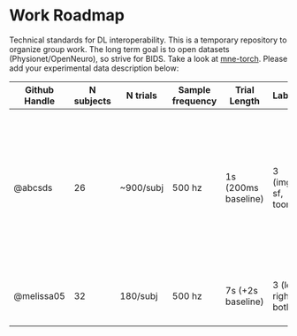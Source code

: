 # Work Roadmap

Technical standards for DL interoperability. This is a temporary repository to organize group work. The long term goal is to open datasets (Physionet/OpenNeuro), so strive for BIDS.
Take a look at [mne-torch](https://github.com/WriessneggerLab/mne-torch).
Please add your experimental data description below:

| Github Handle | N subjects | N trials  | Sample frequency | Trial Length        | Labels                | Description                                                                                                                 |
|---------------|------------|-----------|------------------|---------------------|-----------------------|-----------------------------------------------------------------------------------------------------------------------------|
| @abcsds       | 26         | ~900/subj | 500 hz           | 1s (200ms baseline) | 3 (img, sf, toon)     | Visual stimuli: human facial expressions of emotions with two categories: scrambled faces (sf), and cartoonish faces (toon) |
| @melissa05    | 32         | 180/subj  | 500 hz           | 7s (+2s baseline)   | 3 (left, right, both) | ME/MI of hand movement (pressing a ball)                                                                                    |
